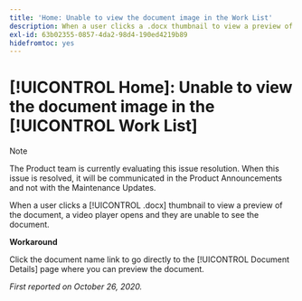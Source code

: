 ```yaml
---
title: 'Home: Unable to view the document image in the Work List'
description: When a user clicks a .docx thumbnail to view a preview of the document, a video player opens and they are unable to see the document.
exl-id: 63b02355-0857-4da2-98d4-190ed4219b89
hidefromtoc: yes
---
```

# [!UICONTROL Home]: Unable to view the document image in the [!UICONTROL Work List]

>[!NOTE]
>
>The Product team is currently evaluating this issue resolution. When this issue is resolved, it will be communicated in the Product Announcements and not with the Maintenance Updates.

When a user clicks a [!UICONTROL .docx] thumbnail to view a preview of the document, a video player opens and they are unable to see the document.

**Workaround**

Click the document name link to go directly to the [!UICONTROL Document Details] page where you can preview the document.

_First reported on  October 26, 2020._
